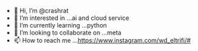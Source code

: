 - 👋 Hi, I’m @crashrat
- 👀 I’m interested in ...ai and cloud service
- 🌱 I’m currently learning ...python
- 💞️ I’m looking to collaborate on ...meta
- 📫 How to reach me ...https://www.instagram.com/wd_eltrifi/#

<!---
crashrat/crashrat is a ✨ special ✨ repository because its `README.md` (this file) appears on your GitHub profile.
You can click the Preview link to take a look at your changes.
--->

